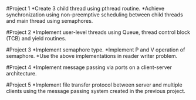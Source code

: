 #Project 1 
*Create 3 child thread using pthread routine.
*Achieve synchronization using non-preemptive scheduling between child threads and main thread using semaphores.

#Project 2 
*Implement user-level threads using Queue, thread control block (TCB) and yield routines.

#Project 3
*Implement semaphore type.
*Implement P and V operation of semaphore.
*Use the above implementations in reader writer problem.

#Project 4
*Implement message passing via ports on a client-server architecture. 

#Project 5
*Implement file transfer protocol between server and multiple clients using the message passing system created in the previous project.